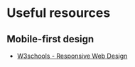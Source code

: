 # Useful resources

## Mobile-first design
- [W3schools - Responsive Web Design](http://www.w3schools.com/css/css_rwd_intro.asp)
